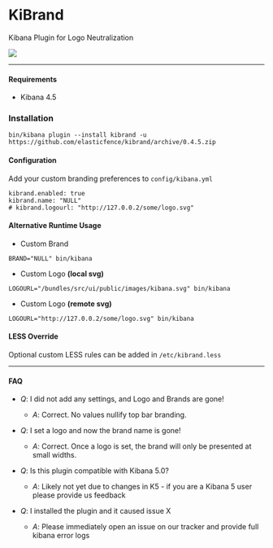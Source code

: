 # KiBrand
Kibana Plugin for Logo Neutralization

<img src="http://i.imgur.com/61132PJ.png" />

--------
#### Requirements

* Kibana 4.5 


### Installation
```
bin/kibana plugin --install kibrand -u https://github.com/elasticfence/kibrand/archive/0.4.5.zip
```

#### Configuration
Add your custom branding preferences to ```config/kibana.yml``` 
```
kibrand.enabled: true
kibrand.name: "NULL"
# kibrand.logourl: "http://127.0.0.2/some/logo.svg"

```
#### Alternative Runtime Usage
* Custom Brand
```
BRAND="NULL" bin/kibana
```

* Custom Logo __(local svg)__
```
LOGOURL="/bundles/src/ui/public/images/kibana.svg" bin/kibana
```
* Custom Logo __(remote svg)__
```
LOGOURL="http://127.0.0.2/some/logo.svg" bin/kibana
```

#### LESS Override
Optional custom LESS rules can be added in  ```/etc/kibrand.less``` 

--------

#### FAQ

* _Q_: I did not add any settings, and Logo and Brands are gone!
  * _A_: Correct. No values nullify top bar branding.  

* _Q_: I set a logo and now the brand name is gone!
  * _A_: Correct. Once a logo is set, the brand will only be presented at small widths. 

* _Q_: Is this plugin compatible with Kibana 5.0?
  * _A_: Likely not yet due to changes in K5 - if you are a Kibana 5 user please provide us feedback

* _Q_: I installed the plugin and it caused issue X
  * _A_: Please immediately open an issue on our tracker and provide full kibana error logs
